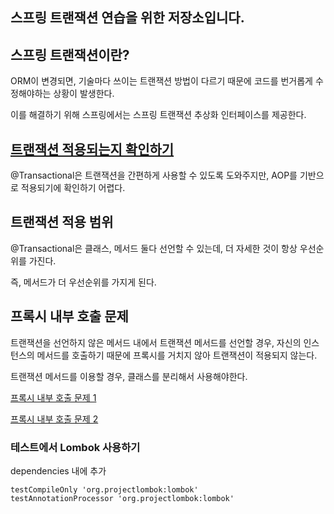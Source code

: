 ## 스프링 트랜잭션 연습을 위한 저장소입니다.

## 스프링 트랜잭션이란?

ORM이 변경되면, 기술마다 쓰이는 트랜잭션 방법이 다르기 때문에 코드를 번거롭게 수정해야하는 상황이 발생한다.

이를 해결하기 위해 스프링에서는 스프링 트랜잭션 추상화 인터페이스를 제공한다.

## [트랜잭션 적용되는지 확인하기](https://waveofymymind.tistory.com/53)

@Transactional은 트랜잭션을 간편하게 사용할 수 있도록 도와주지만, AOP를 기반으로 적용되기에 확인하기 어렵다.

## 트랜잭션 적용 범위

@Transactional은 클래스, 메서드 둘다 선언할 수 있는데, 더 자세한 것이 항상 우선순위를 가진다.

즉, 메서드가 더 우선순위를 가지게 된다.

## 프록시 내부 호출 문제

트랜잭션을 선언하지 않은 메서드 내에서 트랜잭션 메서드를 선언할 경우, 자신의 인스턴스의 메서드를 호출하기 때문에 프록시를 거치지 않아 트랜잭션이 적용되지 않는다.

트랜잭션 메서드를 이용할 경우, 클래스를 분리해서 사용해야한다.

[프록시 내부 호출 문제 1](https://waveofymymind.tistory.com/54)

[프록시 내부 호출 문제 2](https://waveofymymind.tistory.com/55)


### 테스트에서 Lombok 사용하기

dependencies 내에 추가

```
testCompileOnly 'org.projectlombok:lombok'
testAnnotationProcessor 'org.projectlombok:lombok'
```






